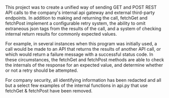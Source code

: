 This project was to create a unified way of sending GET and POST REST API calls to the company's internal api gateway and external third-party endpoints. In addition to making and returning the call, fetchGet and fetchPost implement a configurable retry system, the ability to omit extraneous json tags from the results of the call, and a system of checking internal return results for commonly expected values. 

For example, in several instances when this program was initially used, a call would be made to an API that returns the results of another API call, or which would return a failure message with a successful status code. In these circumstances, the fetchGet and fetchPost methods are able to check the internals of the response for an expected value, and determine whether or not a retry should be attempted.

For company security, all identifying information has been redacted and all but a select few examples of the internal functions in api.py that use fetchGet & fetchPost have been removed.
